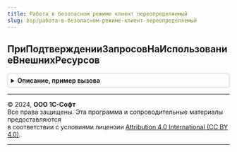 ```yaml
---
title: Работа в безопасном режиме клиент переопределяемый
slug: bsp/работа-в-безопасном-режиме-клиент-переопределяемый
---
```



## ПриПодтвержденииЗапросовНаИспользованиеВнешнихРесурсов
<details style="margin: 1em 0; padding: 0.5em; border: 1px solid #ccc; border-radius: 6px;">

<summary style="font-weight: bold; cursor: pointer;">Описание, пример вызова</summary>

```bsl

// Вызывается при подтверждении запросов на использование внешних ресурсов.
//
// Параметры:
//  ИдентификаторыЗапросов - Массив - идентификаторы запросов, которые требуется применить,
//  ФормаВладелец - ФормаКлиентскогоПриложения - форма, которая должна блокироваться до окончания применения разрешений,
//  ОповещениеОЗакрытии - ОписаниеОповещения - которое будет вызвано при успешном предоставлении разрешений.
//  СтандартнаяОбработка - Булево - флаг выполнения стандартной обработки применения разрешений на использование
//    внешних ресурсов (подключение к агенту сервера через COM-соединение или сервер администрирования с
//    запросом параметров подключения к кластеру у текущего пользователя). Может быть установлен в значение Ложь
//    внутри обработчика события, в этом случае стандартная обработка завершения сеанса выполняться не будет.
//
Процедура ПриПодтвержденииЗапросовНаИспользованиеВнешнихРесурсов(Знач ИдентификаторыЗапросов, ФормаВладелец, ОповещениеОЗакрытии, СтандартнаяОбработка) Экспорт
```

Пример вызова
```bsl
РаботаВБезопасномРежимеКлиентПереопределяемый.ПриПодтвержденииЗапросовНаИспользованиеВнешнихРесурсов(ИдентификаторыЗапросов, ФормаВладелец, ОповещениеОЗакрытии, СтандартнаяОбработка) 
```
</details>

---

© 2024, **ООО 1С-Софт**  
Все права защищены. Эта программа и сопроводительные материалы предоставляются  
в соответствии с условиями лицензии [Attribution 4.0 International (CC BY 4.0)](https://creativecommons.org/licenses/by/4.0/legalcode).

---
